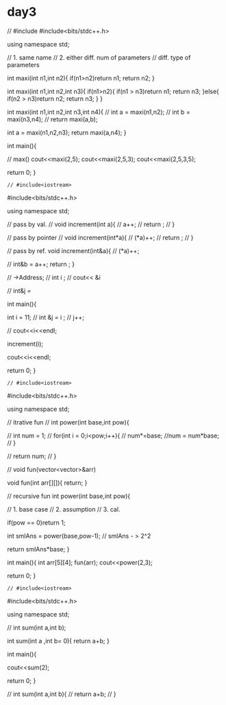 # day3
// #include<iostream>
#include<bits/stdc++.h>

using namespace std;

// 1. same name
// 2. either diff. num of parameters 
    //  diff. type of parameters

int maxi(int n1,int n2){
  if(n1>n2)return n1;
  return n2;
}

int maxi(int n1,int n2,int n3){
  if(n1>n2){
    if(n1 > n3)return n1;
    return n3;
  }else{
    if(n2 > n3)return n2;
    return n3;
  }
}

int maxi(int n1,int n2,int n3,int n4){
  // int a = maxi(n1,n2);
  // int b = maxi(n3,n4);
  // return maxi(a,b);

  int a = maxi(n1,n2,n3);
  return maxi(a,n4);
}

int main(){

// max()
  cout<<maxi(2,5);
  cout<<maxi(2,5,3);
  cout<<maxi(2,5,3,5);


  return 0;
}
    
    
    // #include<iostream>
#include<bits/stdc++.h>

using namespace std;

// pass by val.
// void increment(int a){
//   a++;
//   return ;
// }

// pass by pointer
// void increment(int*a){
//   (*a)++;
//   return ;
// }

// pass by ref.
void increment(int&a){
  // (*a)++;
 
//  int&b = 
  a++;
  return ;
}

// ->Address;
// int i ;
// cout<< &i

// int&j =  

int main(){

  int i = 11;
  // int &j = i ;
  // j++;

  // cout<<i<<endl;


  increment(i);

  cout<<i<<endl;

  return 0;
}
    
    
    // #include<iostream>
#include<bits/stdc++.h>

using namespace std;

// itrative fun
// int power(int base,int pow){

//   int num = 1;
//   for(int i = 0;i<pow;i++){
//     num*=base; //num = num*base;
//   }

//   return num;
// }

// void fun(vector<vector<int>>&arr)

void fun(int arr[][]){
  return;
}


// recursive fun
int power(int base,int pow){

  // 1. base case 
  // 2. assumption 
  // 3. cal.

  if(pow == 0)return 1;

  int smlAns = power(base,pow-1); // smlAns - > 2^2
  
  return smlAns*base;
}

int main(){
  int arr[5][4];
  fun(arr);
  cout<<power(2,3);

  return 0;
}
    
    
    
    // #include<iostream>
#include<bits/stdc++.h>

using namespace std;

// int sum(int a,int b);

int sum(int a ,int b= 0){
  return a+b;
}

int main(){

  cout<<sum(2);

  return 0;
}

//  int sum(int a,int b){
//   return a+b;
// }
